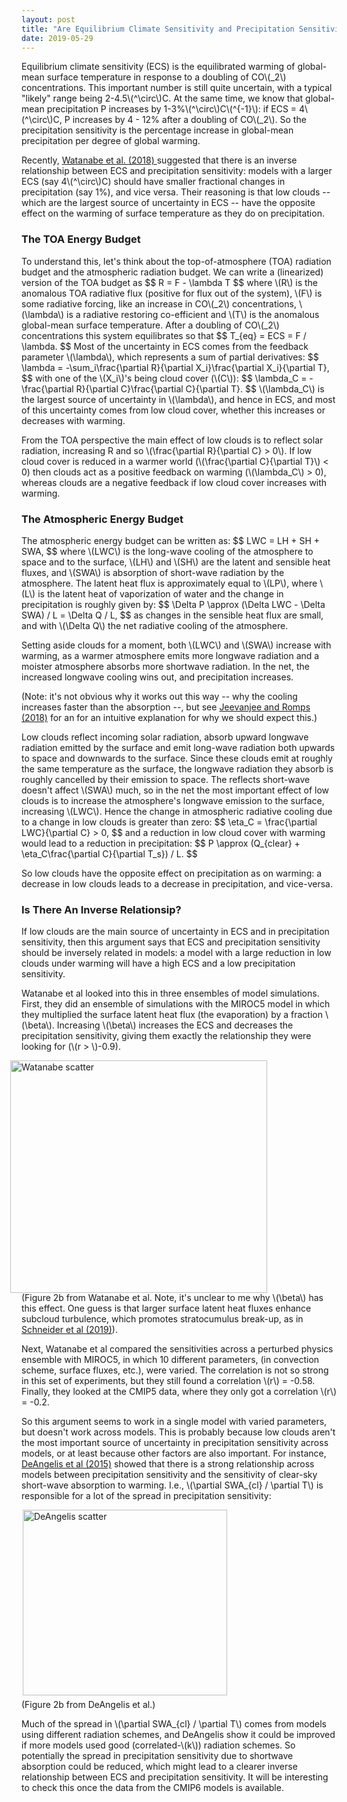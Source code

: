```yaml
---
layout: post
title: "Are Equilibrium Climate Sensitivity and Precipitation Sensitivity Inversely Related?"
date: 2019-05-29
---
```



<p>Equilibrium climate sensitivity (ECS) is the equilibrated warming of global-mean surface temperature in response to a doubling of CO\(_2\) concentrations. This important number is still quite uncertain, with a typical "likely" range being 2-4.5\(^\circ\)C. At the same time, we know that global-mean precipitation P increases by 1-3%\(^\circ\)C\(^{-1}\): if ECS = 4\(^\circ\)C, P increases by 4 - 12% after a doubling of CO\(_2\). So the precipitation sensitivity is the percentage increase in global-mean precipitation per degree of global warming.</p>

<p>Recently, <a href="https://www.nature.com/articles/s41558-018-0272-0">Watanabe et al. (2018) </a> suggested that there is an inverse relationship between ECS and precipitation sensitivity: models with a larger ECS (say 4\(^\circ\)C) should have smaller fractional changes in precipitation (say 1%), and vice versa. Their reasoning is that low clouds -- which are the largest source of uncertainty in ECS -- have the opposite effect on the warming of surface temperature as they do on precipitation.</p>

<h3>The TOA Energy Budget</h3>

<p>To understand this, let's think about the top-of-atmosphere (TOA) radiation budget and the atmospheric radiation budget. We can write a (linearized) version of the TOA budget as
$$
R = F - \lambda T
$$
where \(R\) is the anomalous TOA radiative flux (positive for flux out of the system), \(F\) is some radiative forcing, like an increase in CO\(_2\) concentrations, \(\lambda\) is a radiative restoring co-efficient and \(T\) is the anomalous global-mean surface temperature. After a doubling of CO\(_2\) concentrations this system equilibrates so that
$$
T_{eq} = ECS = F / \lambda.
$$ 
Most of the uncertainty in ECS comes from the feedback parameter \(\lambda\), which represents a sum of partial derivatives:
$$
\lambda = -\sum_i\frac{\partial R}{\partial X_i}\frac{\partial X_i}{\partial T},
$$
with one of the \(X_i\)'s being cloud cover (\(C\)):
$$
\lambda_C = -\frac{\partial R}{\partial C}\frac{\partial C}{\partial T}.
$$
\(\lambda_C\) is the largest source of uncertainty in \(\lambda\), and hence in ECS, and most of this uncertainty comes from low cloud cover, whether this increases or decreases with warming.</p>

<p>From the TOA perspective the main effect of low clouds is to reflect solar radiation, increasing R and so \(\frac{\partial R}{\partial C} > 0\). If low cloud cover is reduced in a warmer world (\(\frac{\partial C}{\partial T}\)  &lt; 0) then clouds act as a positive feedback on warming (\(\lambda_C\)  > 0), whereas clouds are a negative feedback if low cloud cover increases with warming.</p>

<h3>The Atmospheric Energy Budget</h3>

<p>The atmospheric energy budget can be written as:
$$
LWC = LH + SH + SWA,
$$
where \(LWC\) is the long-wave cooling of the atmosphere to space and to the surface, \(LH\) and \(SH\) are the latent and sensible heat fluxes, and \(SWA\)  is absorption of short-wave radiation by the atmosphere. The latent heat flux is approximately equal to \(LP\), where \(L\) is the latent heat of vaporization of water and the change in precipitation is roughly given by:
$$
\Delta P \approx (\Delta LWC - \Delta SWA) / L = \Delta Q / L,
$$
as changes in the sensible heat flux are small, and with \(\Delta Q\) the net radiative cooling of the atmosphere.</p>

<p>Setting aside clouds for a moment, both \(LWC\) and \(SWA\) increase with warming, as a warmer atmosphere emits more longwave radiation and a moister atmosphere absorbs more shortwave radiation. In the net, the increased longwave cooling wins out, and precipitation increases.</p> 

<p>(Note: it's not obvious why it works out this way -- why the cooling increases faster than the absorption --, but see <a href="https://www.pnas.org/content/pnas/early/2018/10/16/1720683115.full.pdf?versioned=true">Jeevanjee and Romps (2018)</a> for an for an intuitive explanation for why we should expect this.)</p>

<p>Low clouds reflect incoming solar radiation, absorb upward longwave radiation emitted by the surface and emit long-wave radiation both upwards to space and downwards to the surface. Since these clouds emit at roughly the same temperature as the surface, the longwave radiation they absorb is roughly cancelled by their emission to space. The reflects short-wave doesn't affect \(SWA\) much, so in the net the most important effect of low clouds is to increase the atmosphere's longwave emission to the surface, increasing \(LWC\). Hence the change in atmospheric radiative cooling due to a change in low clouds is greater than zero:
$$
\eta_C = \frac{\partial LWC}{\partial C} > 0,
$$
and a reduction in low cloud cover with warming would lead to a reduction in precipitation:
$$
P \approx (Q_{clear} + \eta_C\frac{\partial C}{\partial T_s}) / L.
$$</p>

<p> So low clouds have the opposite effect on precipitation as on warming: a decrease in low clouds leads to a decrease in precipitation, and vice-versa.</p>

<h3>Is There An Inverse Relationsip?</h3>

<p>If low clouds are the main source of uncertainty in ECS and in precipitation sensitivity, then this argument says that ECS and precipitation sensitivity should be inversely related in models: a model with a large reduction in low clouds under warming will have a high ECS and a low precipitation sensitivity.</p> 

<p>Watanabe et al looked into this in three ensembles of model simulations. First, they did an ensemble of simulations with the MIROC5 model in which they multiplied the surface latent heat flux (the evaporation) by a fraction \(\beta\). Increasing \(\beta\) increases the ECS and decreases the precipitation sensitivity, giving them exactly the relationship they were looking for (\(r > \)-0.9).</p>

<img src="http://nicklutsko.github.io/notes/images/Watanabe_fig.png" alt="Watanabe scatter" style="position:absolute; left:210px; width:411px;height:372px;" class="center">
<br /><br /><br /><br /><br /><br /><br /><br /><br /><br /><br /><br /><br /><br /><br /><br /><br /><br /><br /><br /><br />
<p>(Figure 2b from Watanabe et al. Note, it's unclear to me why \(\beta\) has this effect. One guess is that larger surface latent heat fluxes enhance subcloud turbulence, which promotes stratocumulus break-up, as in <a href="https://www.nature.com/articles/s41561-019-0310-1.pdf">Schneider et al (2019)</a>).</p>

<p>Next, Watanabe et al compared the sensitivities across a perturbed physics ensemble with MIROC5, in which 10 different parameters, (in convection scheme, surface fluxes, etc.), were varied. The correlation is not so strong in this set of experiments, but they still found a correlation \(r\) = -0.58. Finally, they looked at the CMIP5 data, where they only got a correlation \(r\) = -0.2.</p>


<p>So this argument seems to work in a single model with varied parameters, but doesn't work across models. This is probably because low clouds aren't the most important source of uncertainty in precipitation sensitivity across models, or at least because other factors are also important. For instance, <a href="https://www.nature.com/articles/nature15770">DeAngelis et al (2015)</a> showed that there is a strong relationship across models between precipitation sensitivity and the sensitivity of clear-sky short-wave absorption to warming. I.e., \(\partial SWA_{cl} / \partial T\) is responsible for a lot of the spread in precipitation sensitivity:</p>

<img src="http://nicklutsko.github.io/notes/images/DeAngelis_fig.png" alt="DeAngelis scatter" style="position:absolute; left:230px; width:327px;height:297px;" class="center">
<br /><br /><br /><br /><br /><br /><br /><br /><br /><br /><br /><br /><br /><br /><br /><br /><br />
<p>(Figure 2b from DeAngelis et al.)</p>


<p>Much of the spread in \(\partial SWA_{cl} / \partial T\) comes from models using different radiation schemes, and DeAngelis show it could be improved if more models used good (correlated-\(k\)) radiation schemes. So potentially the spread in precipitation sensitivity due to shortwave absorption could be reduced, which might lead to a clearer inverse relationship between ECS and precipitation sensitivity. It will be interesting to check this once the data from the CMIP6 models is available.</p>
















